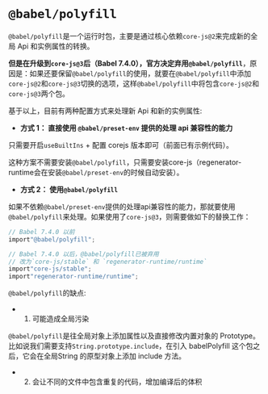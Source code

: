 # `@babel/polyfill`

`@babel/polyfill`是一个运行时包，主要是通过核心依赖`core-js@2`来完成新的全局 Api 和实例属性的转换。

**但是在升级到`core-js@3`后（Babel 7.4.0），官方决定弃用`@babel/polyfill`**，原因是：如果还要保留`@babel/polyfill`的使用，就要在`@babel/polyfill`中添加`core-js@2`和`core-js@3`切换的选项，这样`@babel/polyfill`中将包含`core-js@2`和`core-js@3`两个包。

基于以上，目前有两种配置方式来处理新 Api 和新的实例属性:

- **方式 1： 直接使用 `@babel/preset-env` 提供的处理 api 兼容性的能力**

 只需要开启`useBuiltIns` + 配置 corejs 版本即可（前面已有示例代码）。
 
 这种方案不需要安装`@babel/polyfill`，只需要安装core-js（regenerator-runtime会在安装`@babel/preset-env`的时候自动安装）。

 - **方式 2： 使用`@babel/polyfill`**
 
如果不依赖`@babel/preset-env`提供的处理api兼容性的能力，那就要使用`@babel/polyfill`来处理。如果使用了`core-js@3`，则需要做如下的替换工作：


```js
// Babel 7.4.0 以前
import"@babel/polyfill";

// Babel 7.4.0 以后，@babel/polyfill已被弃用
// 改为`core-js/stable` 和 `regenerator-runtime/runtime`
import"core-js/stable";
import"regenerator-runtime/runtime";

```


<!-- cjh todo -->
`@babel/polyfill`的缺点:

- 1. 可能造成全局污染

`@babel/polyfill`是往全局对象上添加属性以及直接修改内置对象的 Prototype。比如说我们需要支持`String.prototype.include`，在引入 babelPolyfill 这个包之后，它会在全局String 的原型对象上添加 include 方法。

- 2. 会让不同的文件中包含重复的代码，增加编译后的体积
